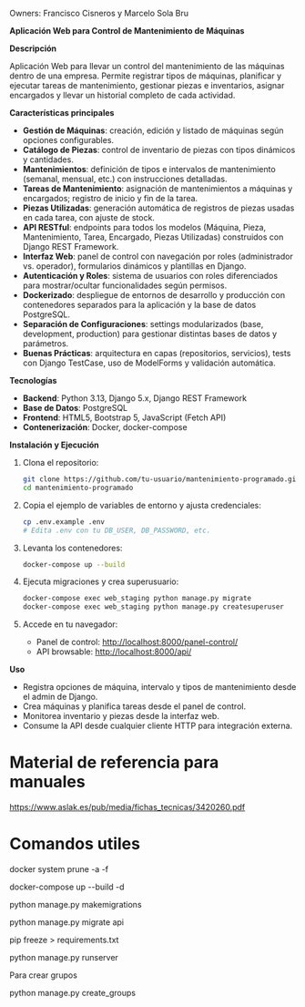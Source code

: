 Owners: Francisco Cisneros y Marcelo Sola Bru

**Aplicación Web para Control de Mantenimiento de Máquinas**

**Descripción**

Aplicación Web para llevar un control del mantenimiento de las máquinas dentro de una empresa. Permite registrar tipos de máquinas, planificar y ejecutar tareas de mantenimiento, gestionar piezas e inventarios, asignar encargados y llevar un historial completo de cada actividad.

**Características principales**

- **Gestión de Máquinas**: creación, edición y listado de máquinas según opciones configurables.
- **Catálogo de Piezas**: control de inventario de piezas con tipos dinámicos y cantidades.
- **Mantenimientos**: definición de tipos e intervalos de mantenimiento (semanal, mensual, etc.) con instrucciones detalladas.
- **Tareas de Mantenimiento**: asignación de mantenimientos a máquinas y encargados; registro de inicio y fin de la tarea.
- **Piezas Utilizadas**: generación automática de registros de piezas usadas en cada tarea, con ajuste de stock.
- **API RESTful**: endpoints para todos los modelos (Máquina, Pieza, Mantenimiento, Tarea, Encargado, Piezas Utilizadas) construidos con Django REST Framework.
- **Interfaz Web**: panel de control con navegación por roles (administrador vs. operador), formularios dinámicos y plantillas en Django.
- **Autenticación y Roles**: sistema de usuarios con roles diferenciados para mostrar/ocultar funcionalidades según permisos.
- **Dockerizado**: despliegue de entornos de desarrollo y producción con contenedores separados para la aplicación y la base de datos PostgreSQL.
- **Separación de Configuraciones**: settings modularizados (base, development, production) para gestionar distintas bases de datos y parámetros.
- **Buenas Prácticas**: arquitectura en capas (repositorios, servicios), tests con Django TestCase, uso de ModelForms y validación automática.

**Tecnologías**

- **Backend**: Python 3.13, Django 5.x, Django REST Framework
- **Base de Datos**: PostgreSQL
- **Frontend**: HTML5, Bootstrap 5, JavaScript (Fetch API)
- **Contenerización**: Docker, docker-compose

**Instalación y Ejecución**

1. Clona el repositorio:

   ```bash
   git clone https://github.com/tu-usuario/mantenimiento-programado.git
   cd mantenimiento-programado
   ```

2. Copia el ejemplo de variables de entorno y ajusta credenciales:

   ```bash
   cp .env.example .env
   # Edita .env con tu DB_USER, DB_PASSWORD, etc.
   ```

3. Levanta los contenedores:

   ```bash
   docker-compose up --build
   ```

4. Ejecuta migraciones y crea superusuario:

   ```bash
   docker-compose exec web_staging python manage.py migrate
   docker-compose exec web_staging python manage.py createsuperuser
   ```

5. Accede en tu navegador:

   - Panel de control: [http://localhost:8000/panel-control/](http://localhost:8000/panel-control/)
   - API browsable: [http://localhost:8000/api/](http://localhost:8000/api/)

**Uso**

- Registra opciones de máquina, intervalo y tipos de mantenimiento desde el admin de Django.
- Crea máquinas y planifica tareas desde el panel de control.
- Monitorea inventario y piezas desde la interfaz web.
- Consume la API desde cualquier cliente HTTP para integración externa.

# Material de referencia para manuales

https://www.aslak.es/pub/media/fichas_tecnicas/3420260.pdf

# Comandos utiles

docker system prune -a -f

docker-compose up --build -d

python manage.py makemigrations

python manage.py migrate api

pip freeze > requirements.txt

python manage.py runserver

Para crear grupos

python manage.py create_groups
